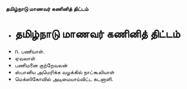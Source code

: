 **தமிழ்நாடு மாணவர் கணினித் திட்டம்**
- # தமிழ்நாடு மாணவர் கணினித் திட்டம்
- n. பணியாள்.
- ஏவலாள்
- பணிமனை குற்றேவலன்
- ஸ்பானிய அமெரிக்க வழக்கில் நாட்கூலியாள்
- மெக்ஸிகோவில் அடிமையாய்விட்ட கடனாளி.

